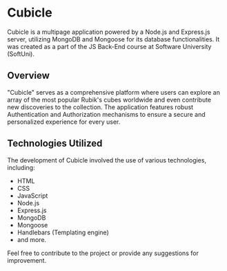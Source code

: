 # Cubicle

Cubicle is a multipage application powered by a Node.js and Express.js server, utilizing MongoDB and Mongoose for its database functionalities. It was created as a part of the JS Back-End course at Software University (SoftUni).

## Overview

"Cubicle" serves as a comprehensive platform where users can explore an array of the most popular Rubik's cubes worldwide and even contribute new discoveries to the collection. The application features robust Authentication and Authorization mechanisms to ensure a secure and personalized experience for every user.

## Technologies Utilized

The development of Cubicle involved the use of various technologies, including:

- HTML
- CSS
- JavaScript
- Node.js
- Express.js
- MongoDB
- Mongoose
- Handlebars (Templating engine)
- and more.

Feel free to contribute to the project or provide any suggestions for improvement.
